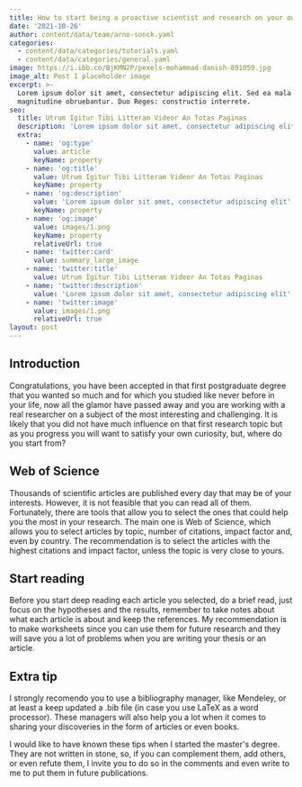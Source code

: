 ```yaml
---
title: How to start being a proactive scientist and research on your own?
date: '2021-10-26'
author: content/data/team/arno-sonck.yaml
categories:
  - content/data/categories/tutorials.yaml
  - content/data/categories/general.yaml
image: https://i.ibb.co/BjKMN2P/pexels-mohammad-danish-891059.jpg
image_alt: Post 1 placeholder image
excerpt: >-
  Lorem ipsum dolor sit amet, consectetur adipiscing elit. Sed ea mala virtuti
  magnitudine obruebantur. Duo Reges: constructio interrete.
seo:
  title: Utrum Igitur Tibi Litteram Videor An Totas Paginas
  description: 'Lorem ipsum dolor sit amet, consectetur adipiscing elit'
  extra:
    - name: 'og:type'
      value: article
      keyName: property
    - name: 'og:title'
      value: Utrum Igitur Tibi Litteram Videor An Totas Paginas
      keyName: property
    - name: 'og:description'
      value: 'Lorem ipsum dolor sit amet, consectetur adipiscing elit'
      keyName: property
    - name: 'og:image'
      value: images/1.png
      keyName: property
      relativeUrl: true
    - name: 'twitter:card'
      value: summary_large_image
    - name: 'twitter:title'
      value: Utrum Igitur Tibi Litteram Videor An Totas Paginas
    - name: 'twitter:description'
      value: 'Lorem ipsum dolor sit amet, consectetur adipiscing elit'
    - name: 'twitter:image'
      value: images/1.png
      relativeUrl: true
layout: post
---
```

## Introduction

Congratulations, you have been accepted in that first postgraduate degree that you wanted so much and for which you studied like never before in your life, now all the glamor  have passed away and you are working with a real researcher on a subject of the most interesting and challenging. It is likely that you did not have much influence on that first research topic but as you progress you will want to satisfy your own curiosity, but, where do you start from?

## Web of Science

Thousands of scientific articles are published every day that may be of your interests. However, it is not feasible that you can read all of them. Fortunately, there are tools that allow you to select the ones that could help you the most in your research. The main one is Web of Science, which allows you to select articles by topic, number of citations, impact factor and, even by country. The recommendation is to select the articles with the highest citations and impact factor, unless the topic is very close to yours.

## Start reading

Before you start deep reading each article you selected, do a brief read, just focus on the hypotheses and the results, remember to take notes about what each article is about and keep the references. My recommendation is to make worksheets since you can use them for future research and they will save you a lot of problems when you are writing your thesis or an article.

## Extra tip

I strongly recomendo you to use a bibliography manager, like Mendeley, or at least a keep updated a .bib file (in case you use LaTeX as a word processor). These managers will also help you a lot when it comes to sharing your discoveries in the form of articles or even books.

I would like to have known these tips when I started the master's degree. They are not written in stone, so, if you can complement them, add others, or even refute them, I invite you to do so in the comments and even write to me to put them in future publications.
